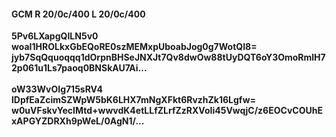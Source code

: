 #### GCM R 20/0c/400 L 20/0c/400
**5Pv6LXapgQILN5v0**<br/>**woaI1HROLkxGbEQoRE0szMEMxpUboabJog0g7WotQI8=**<br/>**jyb7SqQquoqqq1dOrpnBHSeJNXJt7Qv8dwOw88tUyDQT6oY3OmoRmlH72p061u1Ls7paoq0BNSkAU7Ai...**<br/><br/>
**oW33WvOIg715sRV4**<br/>**lDpfEaZcimSZWpW5bK6LHX7mNgXFkt6RvzhZk16Lgfw=**<br/>**w0uVFskvYecIMtd+wwvdK4etLLfZLrfZzRXVoIi45VwqjC/z6EOCvCOUhExAPGYZDRXh9pWeL/0AgN1/...**